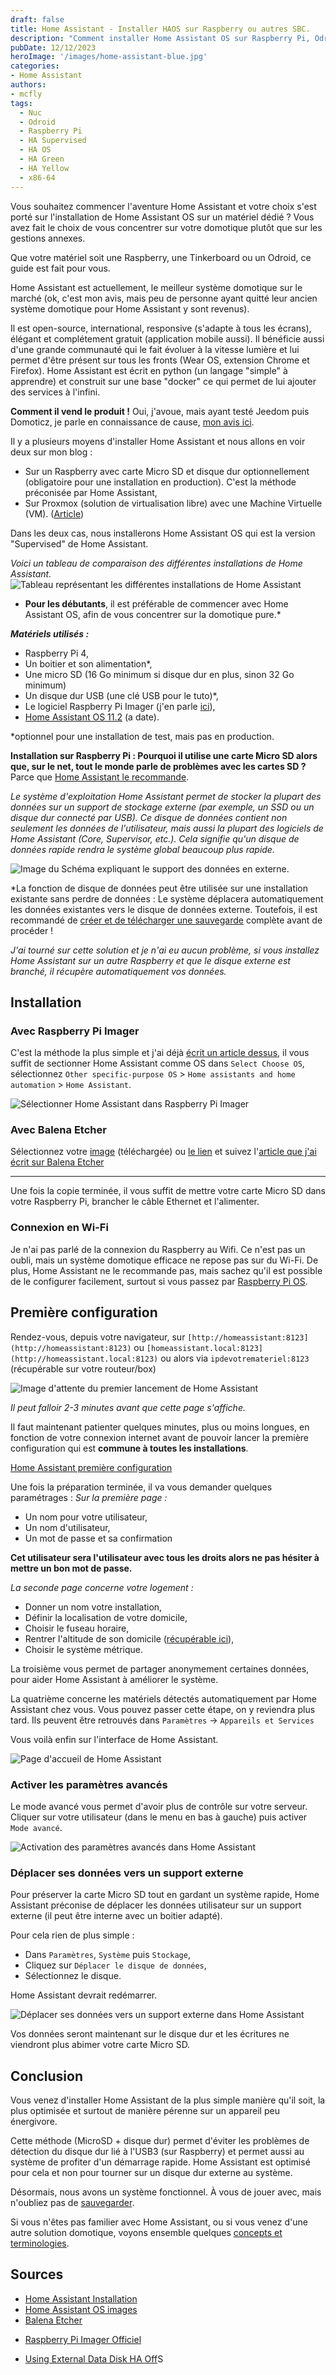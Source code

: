 ```yaml
---
draft: false
title: Home Assistant - Installer HAOS sur Raspberry ou autres SBC.
description: "Comment installer Home Assistant OS sur Raspberry Pi, Odroid, Tinkerboard, NUC ou autres, de manière simple et rapide. Commençons dans la domotique avec un système Open source, gratuit, international et évolutif avec plus de 1900 intégrations et des centaines d'add-ons."
pubDate: 12/12/2023
heroImage: '/images/home-assistant-blue.jpg'
categories: 
- Home Assistant
authors: 
- mcfly
tags:
  - Nuc
  - Odroid
  - Raspberry Pi
  - HA Supervised
  - HA OS
  - HA Green
  - HA Yellow
  - x86-64
---
```

Vous souhaitez commencer l'aventure Home Assistant et votre choix s'est porté sur l'installation de Home Assistant OS sur un matériel dédié ? Vous avez fait le choix de vous concentrer sur votre domotique plutôt que sur les gestions annexes.

Que votre matériel soit une Raspberry, une Tinkerboard ou un Odroid, ce guide est fait pour vous.

Home Assistant est actuellement, le meilleur système domotique sur le marché (ok, c'est mon avis, mais peu de personne ayant quitté leur ancien système domotique pour Home Assistant y sont revenus).

Il est open-source, international, responsive (s'adapte à tous les écrans), élégant et complétement gratuit (application mobile aussi). Il bénéficie aussi d'une grande communauté qui le fait évoluer à la vitesse lumière et lui permet d'être présent sur tous les fronts (Wear OS, extension Chrome et Firefox). Home Assistant est écrit en python (un langage "simple" à apprendre) et construit sur une base "docker" ce qui permet de lui ajouter des services à l'infini.

**Comment il vend le produit !** Oui, j'avoue, mais ayant testé Jeedom puis Domoticz, je parle en connaissance de cause, [mon avis ici](/blog/domotique_introduction).

Il y a plusieurs moyens d'installer Home Assistant et nous allons en voir deux sur mon blog :
* Sur un Raspberry avec carte Micro SD et disque dur optionnellement (obligatoire pour une installation en production). C'est la méthode préconisée par Home Assistant,
* Sur Proxmox (solution de virtualisation libre) avec une Machine Virtuelle (VM). ([Article](/blog/ha_haos_proxmox_installation))

Dans les deux cas, nous installerons Home Assistant OS qui est la version "Supervised" de Home Assistant.

*Voici un tableau de comparaison des différentes installations de Home Assistant.*
![Tableau représentant les différentes installations de Home Assistant](./img/ha_tableau_installation.png "Tableau représentant les différentes installations de Home Assistant")

* **Pour les débutants**, il est préférable de commencer avec Home Assistant OS, afin de vous concentrer sur la domotique pure.*

***Matériels utilisés :***
* Raspberry Pi 4,
* Un boitier et son alimentation*,
* Une micro SD (16 Go minimum si disque dur en plus, sinon 32 Go minimum)
* Un disque dur USB (une clé USB pour le tuto)*,
* Le logiciel Raspberry Pi Imager (j'en parle [ici](/blog/raspberry_pi_installer_os)),
* [Home Assistant OS 11.2](https://github.com/home-assistant/operating-system/releases/) (a date).

*optionnel pour une installation de test, mais pas en production.

**Installation sur Raspberry Pi : Pourquoi il utilise une carte Micro SD alors que, sur le net, tout le monde parle de problèmes avec les cartes SD ?** Parce que [Home Assistant le recommande](https://www.home-assistant.io/common-tasks/os/#using-external-data-disk).

*Le système d'exploitation Home Assistant permet de stocker la plupart des données sur un support de stockage externe (par exemple, un SSD ou un disque dur connecté par USB). Ce disque de données contient non seulement les données de l'utilisateur, mais aussi la plupart des logiciels de Home Assistant (Core, Supervisor, etc.). Cela signifie qu'un disque de données rapide rendra le système global beaucoup plus rapide.*

![Image du Schéma expliquant le support des données en externe.](./img/ha_usbdatadisk.png "Schéma expliquant le support des données en externe.")

*La fonction de disque de données peut être utilisée sur une installation existante sans perdre de données : Le système déplacera automatiquement les données existantes vers le disque de données externe. Toutefois, il est recommandé de [créer et de télécharger une sauvegarde](/blog/ha_backups) complète avant de procéder !

*J'ai tourné sur cette solution et je n'ai eu aucun problème, si vous installez Home Assistant sur un autre Raspberry et que le disque externe est branché, il récupère automatiquement vos données.*

## Installation
### Avec Raspberry Pi Imager
C'est la méthode la plus simple et j'ai déjà [écrit un article dessus](/blog/raspberry_pi_installer_os/), il vous suffit de sectionner Home Assistant comme OS dans `Select Choose OS`, sélectionnez `Other specific-purpose OS` > `Home assistants and home automation` > `Home Assistant`.

![Sélectionner Home Assistant dans Raspberry Pi Imager](./img/haos_raspberry_pi_imager.gif "Sélectionner Home Assistant dans Raspberry Pi Imager")

### Avec Balena Etcher

Sélectionnez votre [image](https://github.com/home-assistant/operating-system/releases) (téléchargée) ou [le lien](https://www.home-assistant.io/installation/raspberrypi#install-home-assistant-operating-system) et suivez l'[article que j'ai écrit sur Balena Etcher](/blog/balena_etcher_installation_utilisation/index.md)

---

Une fois la copie terminée, il vous suffit de mettre votre carte Micro SD dans votre Raspberry Pi, brancher le câble Ethernet et l'alimenter.

### Connexion en Wi-Fi
Je n'ai pas parlé de la connexion du Raspberry au Wifi. Ce n'est pas un oubli, mais un système domotique efficace ne repose pas sur du Wi-Fi. De plus, Home Assistant ne le recommande pas, mais sachez qu'il est possible de le configurer facilement, surtout si vous passez par [Raspberry Pi OS](/blog/raspberry_pi_installer_os/).

## Première configuration

Rendez-vous, depuis votre navigateur, sur `[http://homeassistant:8123](http://homeassistant:8123)` ou `[homeassistant.local:8123](http://homeassistant.local:8123)` ou alors via `ipdevotremateriel:8123` (récupérable sur votre routeur/box)

![Image d'attente du premier lancement de Home Assistant](./img/installation_prepring_home_assistant.jpg "Écran d'attente lors du premier lancement de Home Assistant")

*Il peut falloir 2-3 minutes avant que cette page s'affiche.*

Il faut maintenant patienter quelques minutes, plus ou moins longues, en fonction de votre connexion internet avant de pouvoir lancer la première configuration qui est **commune à toutes les installations**.

[Home Assistant première configuration](./img/home_assistant_premiere_configuration.gif "Home Assistant première configuration")

Une fois la préparation terminée, il va vous demander quelques paramétrages :
*Sur la première page :*
* Un nom pour votre utilisateur,
* Un nom d'utilisateur,
* Un mot de passe et sa confirmation
  
**Cet utilisateur sera l'utilisateur avec tous les droits alors ne pas hésiter à mettre un bon mot de passe.**

*La seconde page concerne votre logement :*
* Donner un nom votre installation,
* Définir la localisation de votre domicile,
* Choisir le fuseau horaire,
* Rentrer l'altitude de son domicile ([récupérable ici](https://www.calcmaps.com/fr/map-elevation/)),
* Choisir le système métrique.

La troisième vous permet de partager anonymement certaines données, pour aider Home Assistant à améliorer le système.

La quatrième concerne les matériels détectés automatiquement par Home Assistant chez vous.
Vous pouvez passer cette étape, on y reviendra plus tard. Ils peuvent être retrouvés dans `Paramètres` -> `Appareils et Services`

Vous voilà enfin sur l'interface de Home Assistant.

![Page d'accueil de Home Assistant](./img/ha_ecran_acceuil.png)

### Activer les paramètres avancés

Le mode avancé vous permet d'avoir plus de contrôle sur votre serveur.
Cliquer sur votre utilisateur (dans le menu en bas à gauche) puis activer `Mode avancé`.

![Activation des paramètres avancés dans Home Assistant](./img/activer_parametres_avances.gif "Activation des paramètres avancés dans Home Assistant")

### Déplacer ses données vers un support externe
Pour préserver la carte Micro SD tout en gardant un système rapide, Home Assistant préconise de déplacer les données utilisateur sur un support externe (il peut être interne avec un boitier adapté).

Pour cela rien de plus simple :
* Dans `Paramètres`, `Système` puis `Stockage`, 
* Cliquez sur `Déplacer le disque de données`,
* Sélectionnez le disque.

Home Assistant devrait redémarrer.

![Déplacer ses données vers un support externe dans Home Assistant](./img/deplacer_donnees_support_externe.gif "Déplacer ses données vers un support externe dans Home Assistant")

Vos données seront maintenant sur le disque dur et les écritures ne viendront plus abimer votre carte Micro SD.

## Conclusion
Vous venez d'installer Home Assistant de la plus simple manière qu'il soit, la plus optimisée et surtout de manière pérenne sur un appareil peu énergivore.

Cette méthode (MicroSD + disque dur) permet d'éviter les problèmes de détection du disque dur lié à l'USB3 (sur Raspberry) et permet aussi au système de profiter d'un démarrage rapide. Home Assistant est optimisé pour cela et non pour tourner sur un disque dur externe au système.

Désormais, nous avons un système fonctionnel. À vous de jouer avec, mais n'oubliez pas de [sauvegarder](/blog/ha_backups).

Si vous n'êtes pas familier avec Home Assistant, ou si vous venez d'une autre solution domotique, voyons ensemble quelques [concepts et terminologies](/blog/ha_concepts_terminologie).

## Sources
* [Home Assistant Installation](https://www.home-assistant.io/installation/)
* [Home Assistant OS images](https://github.com/home-assistant/operating-system/releases)
* [Balena Etcher](https://www.balena.io/etcher/)
- [Raspberry Pi Imager Officiel](https://www.raspberrypi.com/software/)
* [Using External Data Disk HA Off](https://www.home-assistant.io/common-tasks/os/#using-external-data-disk)S